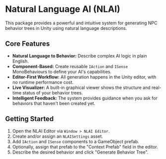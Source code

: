 # Natural Language AI (NLAI)

This package provides a powerful and intuitive system for generating NPC behavior trees in Unity using natural language descriptions.

## Core Features

-   **Natural Language to Behavior:** Describe complex AI logic in plain English.
-   **Component-Based:** Create reusable `IAction` and `ISense` MonoBehaviours to define your AI's capabilities.
-   **Editor-First Workflow:** All generation happens in the Unity editor, with no runtime performance cost.
-   **Live Visualizer:** A built-in graphical viewer shows the structure and real-time status of your behavior trees.
-   **Intelligent Feedback:** The system provides guidance when you ask for behaviors that haven't been created yet.

## Getting Started

1.  Open the NLAI Editor via `Window > NLAI Editor`.
2.  Create and/or assign an `NLAISettings` asset.
3.  Add `IAction` and `ISense` components to a GameObject prefab.
4.  Optionally, assign that prefab to the "Context Prefab" field in the editor.
5.  Describe the desired behavior and click "Generate Behavior Tree". 
